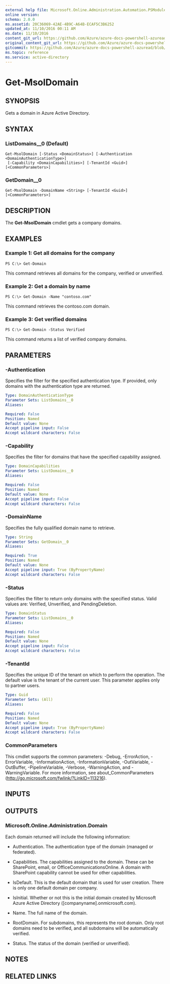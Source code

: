 ```yaml
---
external help file: Microsoft.Online.Administration.Automation.PSModule.dll-Help.xml
online version:
schema: 2.0.0
ms.assetid: 20C36069-42AE-4B9C-A64B-ECAF5C3B6252
updated_at: 11/10/2016 00:11 AM
ms.date: 11/10/2016
content_git_url: https://github.com/Azure/azure-docs-powershell-azuread/blob/rodejo5-10/Azure%20AD%20Cmdlets/MSOnline/v1/Get-MsolDomain.md
original_content_git_url: https://github.com/Azure/azure-docs-powershell-azuread/blob/rodejo5-10/Azure%20AD%20Cmdlets/MSOnline/v1/Get-MsolDomain.md
gitcommit: https://github.com/Azure/azure-docs-powershell-azuread/blob/f72983e84de2f467e1a00ba8a6d58936035a33db
ms.topic: reference
ms.service: active-directory
---
```


# Get-MsolDomain

## SYNOPSIS
Gets a domain in Azure Active Directory.

## SYNTAX

### ListDomains__0 (Default)
```
Get-MsolDomain [-Status <DomainStatus>] [-Authentication <DomainAuthenticationType>]
 [-Capability <DomainCapabilities>] [-TenantId <Guid>] [<CommonParameters>]
```

### GetDomain__0
```
Get-MsolDomain -DomainName <String> [-TenantId <Guid>] [<CommonParameters>]
```

## DESCRIPTION
The **Get-MsolDomain** cmdlet gets a company domains.

## EXAMPLES

### Example 1: Get all domains for the company
```
PS C:\> Get-Domain
```

This command retrieves all domains for the company, verified or unverified.

###  Example 2: Get a domain by name
```
PS C:\> Get-Domain -Name "contoso.com"
```

This command retrieves the contoso.com domain.

###  Example 3: Get verified domains
```
PS C:\> Get-Domain -Status Verified
```

This command returns a list of verified company domains.

## PARAMETERS

### -Authentication
Specifies the filter for the specified authentication type.
If provided, only domains with the authentication type are returned.

```yaml
Type: DomainAuthenticationType
Parameter Sets: ListDomains__0
Aliases:

Required: False
Position: Named
Default value: None
Accept pipeline input: False
Accept wildcard characters: False
```

### -Capability
Specifies the filter for domains that have the specified capability assigned.

```yaml
Type: DomainCapabilities
Parameter Sets: ListDomains__0
Aliases:

Required: False
Position: Named
Default value: None
Accept pipeline input: False
Accept wildcard characters: False
```

### -DomainName
Specifies the fully qualified domain name to retrieve.

```yaml
Type: String
Parameter Sets: GetDomain__0
Aliases:

Required: True
Position: Named
Default value: None
Accept pipeline input: True (ByPropertyName)
Accept wildcard characters: False
```

### -Status
Specifies the filter to return only domains with the specified status.
Valid values are: Verified, Unverified, and PendingDeletion.

```yaml
Type: DomainStatus
Parameter Sets: ListDomains__0
Aliases:

Required: False
Position: Named
Default value: None
Accept pipeline input: False
Accept wildcard characters: False
```

### -TenantId
Specifies the unique ID of the tenant on which to perform the operation.
The default value is the tenant of the current user.
This parameter applies only to partner users.

```yaml
Type: Guid
Parameter Sets: (All)
Aliases:

Required: False
Position: Named
Default value: None
Accept pipeline input: True (ByPropertyName)
Accept wildcard characters: False
```

### CommonParameters
This cmdlet supports the common parameters: -Debug, -ErrorAction, -ErrorVariable, -InformationAction, -InformationVariable, -OutVariable, -OutBuffer, -PipelineVariable, -Verbose, -WarningAction, and -WarningVariable. For more information, see about_CommonParameters (http://go.microsoft.com/fwlink/?LinkID=113216).

## INPUTS

## OUTPUTS

### Microsoft.Online.Administration.Domain
Each domain returned will include the following information:

* Authentication. The authentication type of the domain (managed or federated).

* Capabilities. The capabilities assigned to the domain.
These can be SharePoint, email, or OfficeCommunicationsOnline.
A domain with SharePoint capability cannot be used for other capabilities.

* IsDefault. This is the default domain that is used for user creation.
There is only one default domain per company.

* IsInitial. Whether or not this is the initial domain created by Microsoft Azure Active Directory (\[companyname\].onmicrosoft.com).

* Name. The full name of the domain.

* RootDomain. For subdomains, this represents the root domain.
Only root domains need to be verified, and all subdomains will be automatically verified.

* Status. The status of the domain (verified or unverified).

## NOTES

## RELATED LINKS
